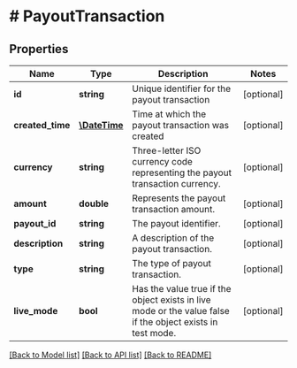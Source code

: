 # # PayoutTransaction

## Properties

Name | Type | Description | Notes
------------ | ------------- | ------------- | -------------
**id** | **string** | Unique identifier for the payout transaction | [optional] 
**created_time** | [**\DateTime**](\DateTime.md) | Time at which the payout transaction was created | [optional] 
**currency** | **string** | Three-letter ISO currency code representing the payout transaction currency. | [optional] 
**amount** | **double** | Represents the payout transaction amount. | [optional] 
**payout_id** | **string** | The payout identifier. | [optional] 
**description** | **string** | A description of the payout transaction. | [optional] 
**type** | **string** | The type of payout transaction. | [optional] 
**live_mode** | **bool** | Has the value true if the object exists in live mode or the value false if the object exists in test mode. | [optional] 

[[Back to Model list]](../../README.md#documentation-for-models) [[Back to API list]](../../README.md#documentation-for-api-endpoints) [[Back to README]](../../README.md)


